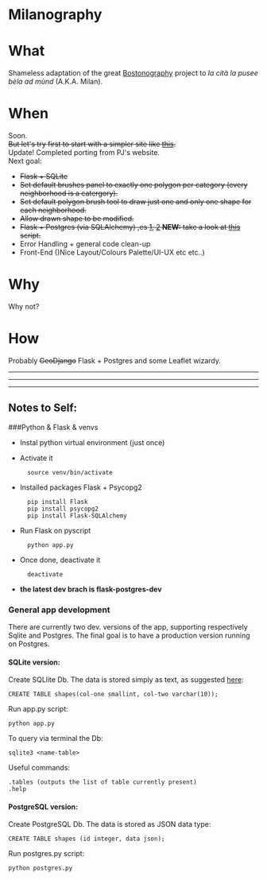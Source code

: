 Milanography
============

# What
Shameless adaptation of the great [Bostonography](http://bostonography.com/neighborhoods/) project to *la cità la pusee bèla ad mùnd* (A.K.A. Milan).  

# When
Soon.  
~~But let's try first to start with a simpler site like [this](http://www.cityplanner.it/experiment_host/php/ol3_draw_save/draw-feature_mod1.php).~~  
Update! Completed porting from PJ's website.  
Next goal:    

- ~~Flask + SQLite~~
- ~~Set default brushes panel to exactly one polygon per category (every neighborhood is a catergory).~~
- ~~Set default polygon brush tool to draw just one and only one shape for each neighborhood.~~  
- ~~Allow drawn shape to be modified.~~
- ~~Flask + Postgres (via SQLAlchemy) ,es [1](http://blog.y3xz.com/blog/2012/08/16/flask-and-postgresql-on-heroku), [2](https://www.youtube.com/watch?v=FD0p-opdyoE) **NEW:** take a look at [this](https://stackoverflow.com/questions/9901082/what-is-this-javascript-require) script.~~ 
- Error Handling + general code clean-up
- Front-End ()Nice Layout/Colours Palette/UI-UX etc etc..)


# Why
Why not?

# How
Probably ~~GeoDjango~~ Flask + Postgres and some Leaflet wizardy.

***
***
***

## Notes to Self:

###Python & Flask & venvs
- Instal python virtual environment  (just once)
- Activate it 

		source venv/bin/activate

- Installed packages Flask + Psycopg2

		pip install Flask
		pip install psycopg2
		pip install Flask-SQLAlchemy

- Run Flask on pyscript

		python app.py
		
- Once done, deactivate it
	
		deactivate

- **the latest dev brach is flask-postgres-dev**

### General app development
There are currently two dev. versions of the app, supporting respectively Sqlite and Postgres. The final goal is to have a production version running on Postgres.
#### SQLite version:
Create SQLlite Db. The data is stored simply as text, as suggested [here](http://stackoverflow.com/a/16603687/4118711):

	CREATE TABLE shapes(col-one smallint, col-two varchar(10));
	
Run app.py script:

	python app.py

To query via terminal the Db:
	
	sqlite3 <name-table>

Useful commands:

	.tables (outputs the list of table currently present)
	.help



#### PostgreSQL version:
Create PostgreSQL Db. The data is stored as JSON data type:

	CREATE TABLE shapes (id integer, data json);
	
Run postgres.py script:

	python postgres.py